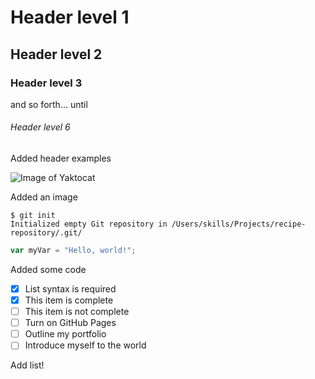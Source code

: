 # Header level 1

## Header level 2

### Header level 3

and so forth... until 

###### Header level 6


Added header examples


![Image of Yaktocat](https://octodex.github.com/images/yaktocat.png)


Added an image

```
$ git init
Initialized empty Git repository in /Users/skills/Projects/recipe-repository/.git/
```

``` javascript
var myVar = "Hello, world!";
```

Added some code

- [x] List syntax is required
- [x] This item is complete
- [ ] This item is not complete
- [ ] Turn on GitHub Pages
- [ ] Outline my portfolio
- [ ] Introduce myself to the world

Add list!
